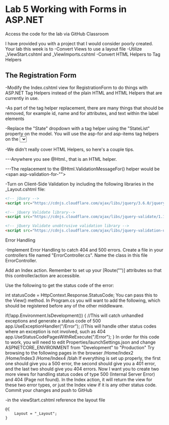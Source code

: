# Lab 5 Working with Forms in ASP.NET
Access the code for the lab via GitHub Classroom

I have provided you with a project that I would consider poorly created.  Your lab this week is to 
-Convert Views to use a layout file
-Utilize _ViewStart.cshtml and _ViewImports.cshtml
-Convert HTML Helpers to Tag Helpers

## The Registration Form

-Modify the Index.cshtml view for RegistrationForm to do things with ASP.NET Tag Helpers instead of the plain HTML and HTML Helpers that are currently in use. 

-As part of the tag helper replacement, there are many things that should be removed, for example id, name and for attributes, and text within the label elements

-Replace the "State" dropdown with a tag helper using the "StateList" property on the model.  You will use the asp-for and asp-items tag helpers on the <select> element to accomplish this.

-We didn't really cover HTML Helpers, so here's a couple tips.

---Anywhere you see @Html.<some method>, that is an HTML helper. 

---The replacement to the @Html.ValidationMessageFor() helper would be <span asp-validation-for-""></span>

-Turn on Client-Side Validation by including the following libraries in the _Layout.cshtml file:
```html
<!-- jQuery -->
<script src="https://cdnjs.cloudflare.com/ajax/libs/jquery/3.6.0/jquery.js"></script>

<!-- jQuery Validate library-->
<script src="https://cdnjs.cloudflare.com/ajax/libs/jquery-validate/1.19.3/jquery.validate.js"></script>

<!-- jQuery Validate unobtrusive validation library -->
<script src="https://cdnjs.cloudflare.com/ajax/libs/jquery-validation-unobtrusive/3.2.12/jquery.validate.unobtrusive.js"></script>
```
Error Handling

-Implement Error Handling to catch 404 and 500 errors.  Create a file in your controllers file named "ErrorController.cs".  Name the class in this file ErrorController.

Add an Index action.  Remember to set up your [Route("")] attributes so that this controller/action are accessible.  

Use the following to get the status code of the error: 

int statusCode = HttpContext.Response.StatusCode;
You can pass this to the View() method.
In Program.cs you will want to add the following, which should be registered before any of the other middleware.

if(!app.Environment.IsDevelopment())
{
    //This will catch unhandled exceptions and generate a status code of 500
    app.UseExceptionHandler("/Error");
    //This will handle other status codes where an exception is not involved, such as 404
    app.UseStatusCodePagesWithReExecute("/Error");
}
In order for this code to work, you will need to edit Properties/launchSettings.json and change ASPNETCORE_ENVIRONMENT from "Development" to "Production"
Try browsing to the following pages in the browser
/Home/Index2
/Home/Index3
/Home/Index4
/blah
If everything is set up properly, the first one should give you a 500 error, the second should give you a 401 error, and the last two should give you 404 errors.
Now I want you to create two more views for handling status codes of type 500 (Internal Server Error) and 404 (Page not found).  In the Index action, it will return the view for these two error types, or just the Index view if it is any other status code.
Commit your changes and push to GitHub

-in the viewStart.cshtml reference the layout file
```
@{
    Layout = "_Layout";
}
```